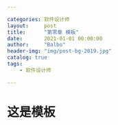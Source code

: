 ```yaml
---

categories: 软件设计师
layout:     post
title:      "第零章 模板"
date:       2021-01-01 00:00:00
author:     "Balbo"
header-img: "img/post-bg-2019.jpg"
catalog: true
tags:
    - 软件设计师

---
```


# 这是模板

